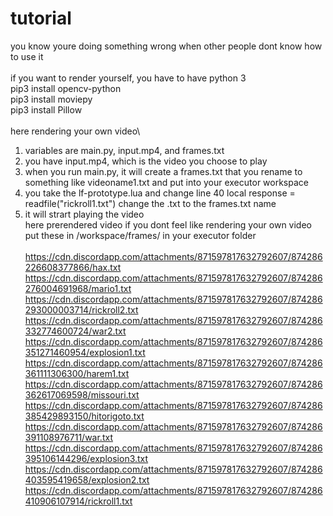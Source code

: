 # tutorial
you know youre doing something wrong when other people dont know how to use it\
\
if you want to render yourself, you have to have python 3\
pip3 install opencv-python\
pip3 install moviepy\
pip3 install Pillow\
\
here rendering your own video\
1. variables are main.py, input.mp4, and frames.txt
2. you have input.mp4, which is the video you choose to play
3. when you run main.py, it will create a frames.txt that you rename to something like videoname1.txt and put into your executor workspace
4. you take the lf-prototype.lua and change line 40 local response = readfile("rickroll1.txt") change the .txt to the frames.txt name
5. it will strart playing the video
\
here prerendered video if you dont feel like rendering your own video\
put these in /workspace/frames/ in your executor folder\
\
https://cdn.discordapp.com/attachments/871597817632792607/874286226608377866/hax.txt
https://cdn.discordapp.com/attachments/871597817632792607/874286276004691968/mario1.txt
https://cdn.discordapp.com/attachments/871597817632792607/874286293000003714/rickroll2.txt
https://cdn.discordapp.com/attachments/871597817632792607/874286332774600724/war2.txt
https://cdn.discordapp.com/attachments/871597817632792607/874286351271460954/explosion1.txt
https://cdn.discordapp.com/attachments/871597817632792607/874286361111306300/harem1.txt
https://cdn.discordapp.com/attachments/871597817632792607/874286362617069598/missouri.txt
https://cdn.discordapp.com/attachments/871597817632792607/874286385429893150/hitorigoto.txt
https://cdn.discordapp.com/attachments/871597817632792607/874286391108976711/war.txt
https://cdn.discordapp.com/attachments/871597817632792607/874286395106144296/explosion3.txt 
https://cdn.discordapp.com/attachments/871597817632792607/874286403595419658/explosion2.txt 
https://cdn.discordapp.com/attachments/871597817632792607/874286410906107914/rickroll1.txt 
